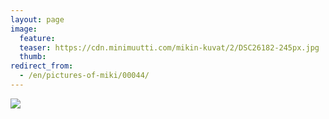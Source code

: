 ```yaml
---
layout: page
image:
  feature:
  teaser: https://cdn.minimuutti.com/mikin-kuvat/2/DSC26182-245px.jpg
  thumb:
redirect_from:
  - /en/pictures-of-miki/00044/
---
```


![](https://cdn.minimuutti.com/mikin-kuvat/2/DSC26182-800px.jpg)
